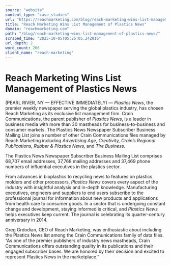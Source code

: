 ```yaml
---
source: "website"
content_type: "case_studies"
url: "https://reachmarketing.com/blog/reach-marketing-wins-list-management-of-plastics-news/"
title: "Reach Marketing Wins List Management of Plastics News"
domain: "reachmarketing.com"
path: "/blog/reach-marketing-wins-list-management-of-plastics-news/"
scraped_time: "2025-10-05T05:26:05.242816"
url_depth: 2
word_count: 266
client_name: "reach-marketing"
---
```


# Reach Marketing Wins List Management of Plastics News

(PEARL RIVER, NY — EFFECTIVE IMMEDIATELY) — _Plastics News_, the premier weekly newspaper serving the global plastics industry, has chosen Reach Marketing as its exclusive list management firm. Crain Communications, the parent publisher of _Plastics News_, is a leader in business media with more than 30 mastheads for business-to-business and consumer markets. The Plastics News Newspaper Subscriber Business Mailing List joins a number of other Crain Communications files managed by Reach Marketing including _Advertising Age_, _Creativity, Crain’s Regional Publications, Rubber & Plastics News,_ and _Tire Business_.

The Plastics News Newspaper Subscriber Business Mailing List comprises 68,707 email addresses, 37,768 mailing addresses and 37,469 phone numbers of influential executives in the plastics sector.

From advances in bioplastics to recycling news to features on plastics molders and other processors, _Plastics News_ covers every aspect of the industry with insightful analysis and in-depth knowledge. Manufacturing executives, engineers and suppliers to end users subscribe to the professional journal for information about new products and applications from health care to consumer goods. In a sector that is undergoing constant change and development, staying informed is critical, and _Plastics News_ helps executives keep current. The journal is celebrating its quarter-century anniversary in 2014.

Greg Grdodian, CEO of Reach Marketing, was enthusiastic about including the Plastics News list among the Crain Communications family of data files. “As one of the premier publishers of industry news mastheads, Crain Communications offers outstanding quality in its publications and their engaged subscriber bases.  We are honored by their decision and excited to represent Plastics News in the marketplace.”